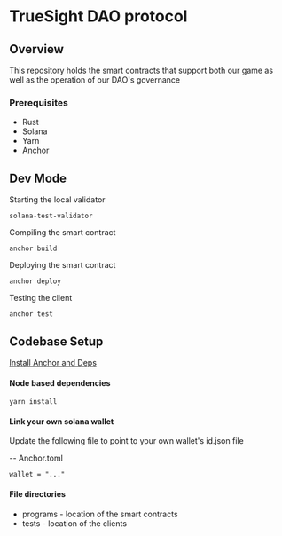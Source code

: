 # TrueSight DAO protocol

## Overview
This repository holds the smart contracts that support both our game as well as the operation of our DAO's governance

### Prerequisites
- Rust
- Solana
- Yarn
- Anchor

## Dev Mode
Starting the local validator
```
solana-test-validator
```

Compiling the smart contract
```
anchor build
```

Deploying the smart contract
```
anchor deploy
```

Testing the client
```
anchor test
```

## Codebase Setup
[Install Anchor and Deps](https://project-serum.github.io/anchor/getting-started/installation.html#install-rust)

#### Node based dependencies
```
yarn install
```

#### Link your own solana wallet
Update the following file to point to your own wallet's id.json file

-- Anchor.toml

```
wallet = "..."
```

#### File directories
- programs - location of the smart contracts
- tests - location of the clients